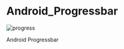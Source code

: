 # Android_Progressbar

![progress](https://user-images.githubusercontent.com/15268903/45888237-65518c80-bddf-11e8-8111-ccc59743da2f.gif)

Android Progressbar
